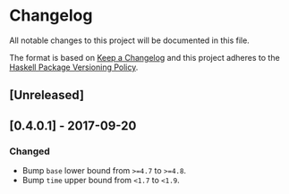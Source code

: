 # Changelog
All notable changes to this project will be documented in this file.

The format is based on [Keep a Changelog](http://keepachangelog.com/en/1.0.0/)
and this project adheres to the [Haskell Package Versioning Policy](https://pvp.haskell.org/).

## [Unreleased]

## [0.4.0.1] - 2017-09-20
### Changed
- Bump `base` lower bound from `>=4.7` to `>=4.8`.
- Bump `time` upper bound from `<1.7` to `<1.9`.
